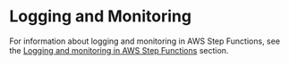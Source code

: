 # Logging and Monitoring<a name="security-monitoring-logging"></a>

For information about logging and monitoring in AWS Step Functions, see the [Logging and monitoring in AWS Step Functions](monitoring-logging.md) section\.